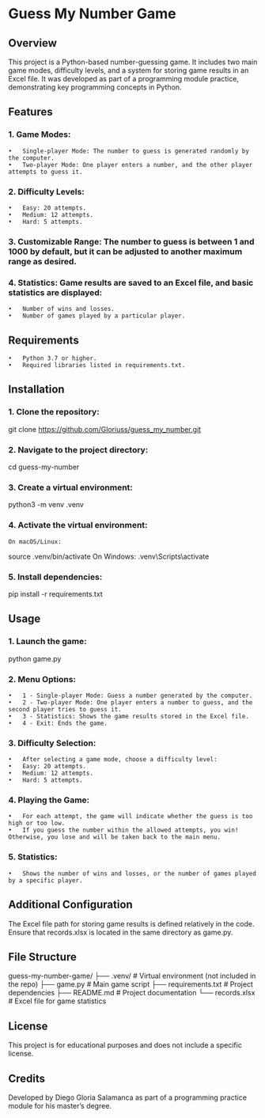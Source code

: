 # Guess My Number Game

## Overview

This project is a Python-based number-guessing game. It includes two main game modes, difficulty levels, and a system for storing game results in an Excel file. It was developed as part of a programming module practice, demonstrating key programming concepts in Python.

## Features

### 1.	Game Modes:
	•	Single-player Mode: The number to guess is generated randomly by the computer.
	•	Two-player Mode: One player enters a number, and the other player attempts to guess it.
### 2.	Difficulty Levels:
	•	Easy: 20 attempts.
	•	Medium: 12 attempts.
	•	Hard: 5 attempts.
### 3.	Customizable Range: The number to guess is between 1 and 1000 by default, but it can be adjusted to another maximum range as desired.
### 4.	Statistics: Game results are saved to an Excel file, and basic statistics are displayed:
	•	Number of wins and losses.
	•	Number of games played by a particular player.

## Requirements

	•	Python 3.7 or higher.
	•	Required libraries listed in requirements.txt.

## Installation

### 1.	Clone the repository:
git clone https://github.com/Gloriuss/guess_my_number.git
### 2.	Navigate to the project directory:
cd guess-my-number
### 3.	Create a virtual environment:
python3 -m venv .venv
### 4.	Activate the virtual environment:
	On macOS/Linux:
source .venv/bin/activate
	On Windows:
.venv\Scripts\activate
### 5.	Install dependencies:
pip install -r requirements.txt

## Usage
### 1.	Launch the game:
python game.py
### 2.	Menu Options:
	•	1 - Single-player Mode: Guess a number generated by the computer.
	•	2 - Two-player Mode: One player enters a number to guess, and the second player tries to guess it.
	•	3 - Statistics: Shows the game results stored in the Excel file.
	•	4 - Exit: Ends the game.
### 3.	Difficulty Selection:
	•	After selecting a game mode, choose a difficulty level:
	•	Easy: 20 attempts.
	•	Medium: 12 attempts.
	•	Hard: 5 attempts.
### 4.	Playing the Game:
	•	For each attempt, the game will indicate whether the guess is too high or too low.
	•	If you guess the number within the allowed attempts, you win! Otherwise, you lose and will be taken back to the main menu.
### 5.	Statistics:
	•	Shows the number of wins and losses, or the number of games played by a specific player.

## Additional Configuration

The Excel file path for storing game results is defined relatively in the code. Ensure that records.xlsx is located in the same directory as game.py.

## File Structure
guess-my-number-game/
├── .venv/                  # Virtual environment (not included in the repo)
├── game.py                 # Main game script
├── requirements.txt        # Project dependencies
├── README.md               # Project documentation
└── records.xlsx            # Excel file for game statistics

## License

This project is for educational purposes and does not include a specific license.

## Credits

Developed by Diego Gloria Salamanca as part of a programming practice module for his master’s degree.
